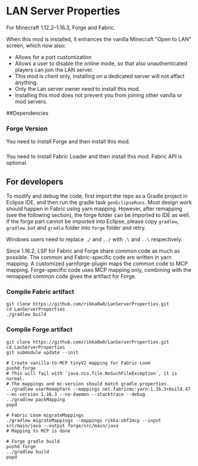 # LAN Server Properties
For Minecraft 1.12.2–1.16.3, Forge and Fabric.

When this mod is installed, it enhances the vanilla Minecraft "Open to LAN" screen, which now also:
* Allows for a port customization
* Allows a user to disable the online mode, so that also unauthenticated players can join the LAN server.
* This mod is client only, installing on a dedicated server will not affact anything.
* Only the Lan server owner need to install this mod.
* Installing this mod does not prevent you from joining other vanilla or mod servers.

##Dependencies
### Forge Version
You need to install Forge and then install this mod.
### 
You need to install Fabric Loader and then install this mod. Fabric API is optional.

## For developers
To modify and debug the code, first import the repo as a Gradle project in Eclipse IDE, and then run the gradle task `genEclipseRuns`.
Most design work should happen in Fabric using yarn mapping. However, after remapping (see the following section), the forge folder can be imported to IDE as well.
If the forge part cannot be imported into Eclipse, please copy `gradlew`, `gradlew.bat` and `gradle` folder into `forge` folder and retry.

Windows users need to replace `./` and `../` with `.\` and `..\` respectively.

Since 1.16.2, LSP for Fabric and Forge share common code as much as possible. The common and Fabric-specific code are written in yarn mapping.
A customized yarnforge-plugin maps the common code to MCP mapping. Forge-specific code uses MCP mapping only, combining with the remapped common code gives the artifact for Forge.

### Compile Fabric artifact
```
git clone https://github.com/rikka0w0/LanServerProperties.git
cd LanServerProperties
./gradlew build
```

### Compile Forge artifact
```
git clone https://github.com/rikka0w0/LanServerProperties.git
cd LanServerProperties
git submodule update --init

# Create vanilla-to-MCP tinyV2 mapping for Fabric Loom
pushd forge
# This will fail with `java.nio.file.NoSuchFileException`, it is normal.
# The mappings and mc-version should match gradle.properties.
../gradlew userRemapYarn --mappings net.fabricmc:yarn:1.16.3+build.47 --mc-version 1.16.3 --no-daemon --stacktrace --debug
../gradlew packMapping
popd

# Fabric Loom migrateMappings
./gradlew migrateMappings --mappings rikka:obf2mcp --input src/main/java --output forge/src/main/java
# Mapping to MCP is done

# Forge gradle build
pushd forge
../gradlew build
popd
```
